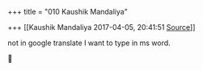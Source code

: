 +++
title = "010 Kaushik Mandaliya"

+++
[[Kaushik Mandaliya	2017-04-05, 20:41:51 [Source](https://groups.google.com/g/samskrita/c/M3oeHYUoBd8)]]



not in google translate I want to type in ms word.



